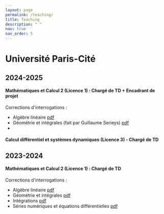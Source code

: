 ```yaml
---
layout: page
permalink: /teaching/
title: Teaching
description: " "
nav: true
nav_order: 5
---
```


# Université Paris-Cité

## 2024-2025

####  Mathématiques et Calcul 2  (Licence 1) : Chargé de TD + Encadrant de projet

Corrections d'interrogations : 

  - Algèbre linéaire [pdf](https://rayanemouhli.github.io/assets/pdf/MC2-alglin-2425.pdf)
  - Géométrie et intégrales (fait par Guillaume Serieys) [pdf](https://rayanemouhli.github.io/assets/pdf/MC2-geomint-2425.pdf)
  - 
####  Calcul différentiel et systèmes dynamiques (Licence 3) - Chargé de TD 


## 2023-2024

####  Mathématiques et Calcul 2  (Licence 1) : Chargé de TD 

Corrections d'interrogations : 

  - Algèbre linéaire  [pdf](https://rayanemouhli.github.io/assets/pdf/MC2-alglin-2324.pdf)
  - Géométrie et intégrales [pdf](https://rayanemouhli.github.io/assets/pdf/MC2-geomint-2324.pdf)
  - Intégrations [pdf](https://rayanemouhli.github.io/assets/pdf/MC2-Integration-2324.pdf)
  - Séries numériques et équations différentielles [pdf](https://rayanemouhli.github.io/assets/pdf/MC2-serienumequadiff-2324.pdf)



